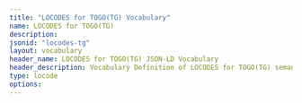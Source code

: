 ```yaml
---
title: "LOCODES for TOGO(TG) Vocabulary"
name: LOCODES for TOGO(TG) 
description: 
jsonid: "locodes-tg"
layout: vocabulary
header_name: LOCODES for TOGO(TG) JSON-LD Vocabulary
header_description: Vocabulary Definition of LOCODES for TOGO(TG) semantics in HTML format. JSON-LD format is available at [locodes-tg.jsonld](/vocabulary/locodes-tg.jsonld)
type: locode
options:
---
```

